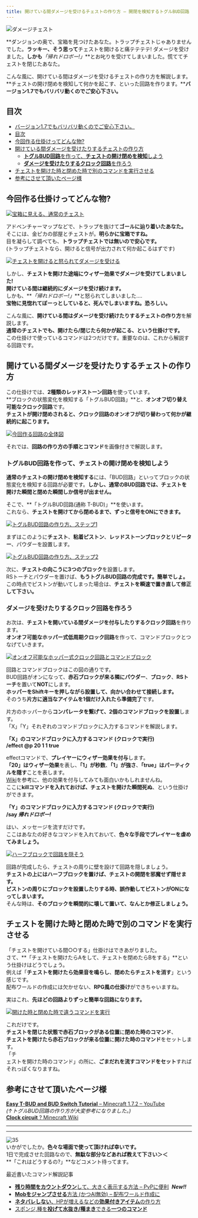 ```yaml
---
title: 開けている間ダメージを受けるチェストの作り方 – 開閉を検知するトグルBUD回路
---
```


![ダメージチェスト](https://res.cloudinary.com/napoan-com/image/upload/w_650,c_limit,f_auto,q_auto/v1578380699/503dd551b0c7c74d1e4cb625a39ae01d_sf7rkq.png)

**ダンジョンの奥で、宝箱を見つけたあなた。トラップチェストじゃありませんでした。**ラッキー、そう思って**チェストを開けると痛テテテテ! ダメージを受けました。**しかも**_「帰れドロボー!」_**とお叱りを受けてしまいました。慌ててチェストを閉じたあなた。

こんな風に、開けている間はダメージを受けるチェストの作り方を解説します。**チェストの開け閉めを検知して何かを起こす、といった回路を作ります。****バージョン1.7でもバリバリ動くのでご安心下さい。**

## 目次

- [バージョン1.7でもバリバリ動くのでご安心下さい。](#バージョン17でもバリバリ動くのでご安心下さい)
- [目次](#目次)
- [今回作る仕掛けってどんな物?](#今回作る仕掛けってどんな物)
- [開けている間ダメージを受けたりするチェストの作り方](#開けている間ダメージを受けたりするチェストの作り方)
  - [**トグルBUD回路**を作って、**チェストの開け閉めを検知**しよう](#トグルbud回路を作ってチェストの開け閉めを検知しよう)
  - [**ダメージを受けたりするクロック回路**を作ろう](#ダメージを受けたりするクロック回路を作ろう)
- [チェストを開けた時と閉めた時で別のコマンドを実行させる](#チェストを開けた時と閉めた時で別のコマンドを実行させる)
- [参考にさせて頂いたページ様](#参考にさせて頂いたページ様)

## 今回作る仕掛けってどんな物?

[![宝箱に見える、通常のチェスト](https://cdn-ak.f.st-hatena.com/images/fotolife/s/sasigume/20210208/20210208150406.png)](#8/9/894db814.png "宝箱に見える、通常のチェスト")

アドベンチャーマップなどで、トラップを抜けて**ゴールに辿り着いたあなた。**  
そこには、金ピカの部屋とチェストが。**明らかに宝箱ですね。**  
目を凝らして調べても、**トラップチェストでは無いので安心です。**  
(トラップチェストなら、開けると信号が出力されて何か起こるはずです)

[![チェストを開けると怒られてダメージを受ける](https://cdn-ak.f.st-hatena.com/images/fotolife/s/sasigume/20210208/20210208075201.gif)](http://imgbox.com/tFy5QoVA)

しかし、**チェストを開けた途端にウィザー効果でダメージを受けてしまいました!**  
**開けている間は継続的にダメージを受け続けます。**  
しかも、**_「帰れドロボー!」_**と怒られてしまいました….  
**宝物に見惚れてぼーっとしていると、死んでしまいますね。恐ろしい。**

こんな風に、**開けている間はダメージを受け続けたりするチェストの作り方**を解説します。  
**通常のチェストでも、開けたら/閉じたら何かが起こる、という仕掛けです。**  
この仕掛けで使っているコマンドは2つだけです。重要なのは、これから解説する回路です。

## 開けている間ダメージを受けたりするチェストの作り方

この仕掛けでは、**2種類のレッドストーン回路**を使っています。  
**ブロックの状態変化を検知する「トグルBUD回路」**と、**オンオフ切り替え可能なクロック回路**です。  
**チェストが開け閉めされると、クロック回路のオンオフが切り替わって何かが継続的に起こります。**

[![今回作る回路の全体図](https://cdn-ak.f.st-hatena.com/images/fotolife/s/sasigume/20210208/20210208152355.png)](#9/e/9e10faa3.png "今回作る回路の全体図")

それでは、**回路の作り方の手順とコマンド**を画像付きで解説します。

### **トグルBUD回路**を作って、**チェストの開け閉めを検知**しよう

**通常のチェストの開け閉めを検知する**には、「BUD回路」といってブロックの状態変化を検知する回路が必要です。**しかし、通常のBUD回路では、チェストを開けた瞬間と閉めた瞬間しか信号が出ません。**

そこで、**「トグルBUD回路(通称 T-BUD)」**を使います。  
これなら、**チェストを開けてから閉めるまで、ずっと信号をONにできます。**

[![トグルBUD回路の作り方、ステップ1](https://cdn-ak.f.st-hatena.com/images/fotolife/s/sasigume/20210208/20210208160653.png)](#c/6/c6fed61c.png "トグルBUD回路の作り方、ステップ1")

まずはこのように**チェスト**、**粘着ピストン**、**レッドストーンブロックとリピーター**、パウダーを設置します。

[![トグルBUD回路の作り方、ステップ2](https://cdn-ak.f.st-hatena.com/images/fotolife/s/sasigume/20210208/20210208144154.png)](#7/5/757fa1e0.png "トグルBUD回路の作り方、ステップ2")

次に、**チェストの向こうに3つのブロック**を設置します。  
RSトーチとパウダーを置けば、**もうトグルBUD回路の完成です。簡単でしょ。**  
この時点でピストンが動いてしまった場合は、**チェストを瞬速で置き直して修正して下さい。**

### **ダメージを受けたりするクロック回路**を作ろう

お次は、**チェストを開いている間ダメージを付与したりするクロック回路**を作ります。  
**オンオフ可能なホッパー式低周期クロック回路**を作って、コマンドブロックとつなげていきます。

[![オンオフ可能なホッパー式クロック回路とコマンドブロック](https://cdn-ak.f.st-hatena.com/images/fotolife/s/sasigume/20210208/20210208150054.png)](#8/6/869c4e3f.png "オンオフ可能なホッパー式クロック回路とコマンドブロック")

回路とコマンドブロックはこの図の通りです。  
BUD回路がオンになって、**赤石ブロックが来る隣にパウダー**、**ブロック**、**RSトーチ**を置いて**NOT**にします。  
**ホッパーをShiftキーを押しながら設置して、向かい合わせて接続します。**  
そのうち**片方に適当なアイテムを1個だけ入れたら準備完了**です。

片方のホッパーから**コンパレータを繋げて、2個のコマンドブロックを設置**します。  
「X」「Y」それぞれのコマンドブロックに入力するコマンドを解説します。

**「X」のコマンドブロックに入力するコマンド (クロックで実行)  
/effect @p 20 1 1 true**

effectコマンドで、**プレイヤーにウィザー効果を付与**します。  
**「20」はウィザー効果**を表し、**「1」が秒数**、**「1」が強さ**、**「true」はパーティクルを隠す**ことを表します。  
[Wiki](http://minecraft.gamepedia.com/Effects)を参考に、他の効果を付与してみても面白いかもしれませんね。  
ここに**killコマンドを入れておけば、チェストを開けた瞬間死ぬ**、という仕掛けができます。

**「Y」のコマンドブロックに入力するコマンド (クロックで実行)  
/say _帰れドロボー!_**

はい、メッセージを流すだけです。  
ここはあなたの好きなコマンドを入れておいて、**色々な手段でプレイヤーを虐めてみましょう。**

[![ハーフブロックで回路を隠そう](https://cdn-ak.f.st-hatena.com/images/fotolife/s/sasigume/20210208/20210208155502.png)](#b/b/bb9e77e3.png "ハーフブロックで回路を隠そう")

回路が完成したら、チェストの周りに壁を設けて回路を隠しましょう。  
**チェストの上にはハーフブロックを置けば、チェストの開閉を邪魔せず隠せます。**  
**ピストンの周りにブロックを設置したりする時、誤作動してピストンがONになってしまいます。**  
そんな時は、**そのブロックを瞬間的に壊して置いて、なんとか修正しましょう。**

## チェストを開けた時と閉めた時で別のコマンドを実行させる

「チェストを開けている間○○する」仕掛けはできあがりました。  
さて、**「チェストを開けたらAをして、チェストを閉めたらBをする」**という仕掛けはどうでしょう。  
例えば「**チェストを開けたら効果音を鳴らし**、**閉めたらチェストを消す**」という感じです。  
配布ワールドの作成には欠かせない、**RPG風の仕掛け**ができちゃいますね。

実はこれ、**先ほどの回路よりずっと簡単な回路になります。**

[![開けた時と閉めた時で違うコマンドを実行](https://cdn-ak.f.st-hatena.com/images/fotolife/s/sasigume/20210208/20210208153834.png)](#a/b/ab860328.png "開けた時と閉めた時で違うコマンドを実行")

これだけです。  
**チェストを閉じた状態で赤石ブロックがある位置**に**閉めた時のコマンド**、  
**チェストを開けたら赤石ブロックが来る位置**に**開けた時のコマンド**をセットします。  
「チ  
ェストを開けた時のコマンド」の所に、**ごまだれを流すコマンドをセット**すればそれっぽくなりますね。

## 参考にさせて頂いたページ様

[**Easy T-BUD and BUD Switch Tutorial** – Minecraft 1.7.2 – YouTube](http://www.youtube.com/watch?v=hrVfmcGmYBU)  
_(↑トグルBUD回路の作り方が大変参考になりました。)_  
[**Clock circuit** ? Minecraft Wiki](http://minecraft.gamepedia.com/Clock_circuit)

* * *

* * *

![35](https://cdn-ak.f.st-hatena.com/images/fotolife/s/sasigume/20210208/20210208153017.png)  
いかがでしたか。**色々な場面で使って頂ければ幸いです。**  
1日で完成させた回路なので、**無駄な部分などあれば教えて下さい＞＜**  
**「これはどうするの?」**などコメント待ってます。

最近書いたコマンド解説記事

-   [**残り時間をカウントダウン**して、大きく表示する方法 – PvPに便利](/44150579/)  **_New!!_**
-   [**Mobをジャンプさせる**方法 (かつAI無効) – 配布ワールド作成に](/43943060/)
-   [**ネタバレしない**、HPが増えるなどの**効果付きアイテム**の作り方](/43851879/)
-   [スポンジ,種を**投げて水抜き/種まき**できる**一つのコマンド**](/43638510/)